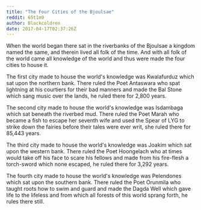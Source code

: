 ```yaml
---
title: "The Four Cities of the Bjoulsae"
reddit: 65t1m9
author: Blackcoldren
date: 2017-04-17T02:37:26Z
---
```


When the world began there sat in the riverbanks of the Bjoulsae a kingdom named the same, and therein lived all folk of the time. And with all folk of the world came all knowledge of the world and thus were made the four cities to house it.


The first city made to house the world's knowledge was Kwalafurduz which sat upon the northern bank. There ruled the Poet Antaswara who spat lightning at his courtiers for their bad manners and made the Bal Stone which sang music over the lands, he ruled there for 2,800 years. 


The second city made to house the world's knowledge was Isdambaga which sat beneath the riverbed mud. There ruled the Poet Marah who became a fish to escape her seventh wife and used the Spear of LYG to strike down the fairies before their tales were ever writ, she ruled there for 85,443 years. 


The third city made to house the world's knowledge was Joakim which sat upon the western bank. There ruled the Poet Hoongelach who at times would take off his face to scare his fellows and made from his fire-flesh a torch-sword which none escaped, he ruled there for 3,292 years.


The fourth city made to house the world's knowledge was Pelendones which sat upon the southern bank. There ruled the Poet Orunmila who taught roots how to swim and guard and made the Dagda Well which gave life to the lifeless and from which all forests of this world sprang forth, he rules there still.

